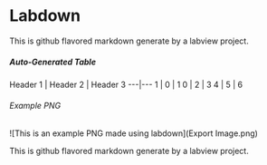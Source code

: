 # Labdown

This is github flavored markdown generate by a labview project.  

##### Auto-Generated Table

Header 1 | Header 2 | Header 3 
---|---
1 | 0 | 1
0 | 2 | 3
4 | 5 | 6
###### Example PNG


![This is an example PNG made using labdown](Export Image.png)

This is github flavored markdown generate by a labview project.  

